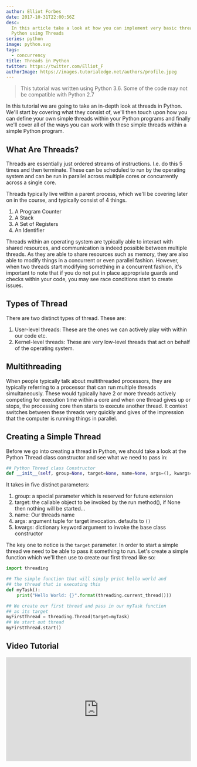 ```yaml
---
author: Elliot Forbes
date: 2017-10-31T22:00:56Z
desc:
  In this article take a look at how you can implement very basic threading in
  Python using Threads
series: python
image: python.svg
tags:
  - concurrency
title: Threads in Python
twitter: https://twitter.com/Elliot_F
authorImage: https://images.tutorialedge.net/authors/profile.jpeg
---
```


> This tutorial was written using Python 3.6. Some of the code may not be
> compatible with Python 2.7

In this tutorial we are going to take an in-depth look at threads in Python.
We'll start by covering what they consist of, we'll then touch upon how you can
define your own simple threads within your Python programs and finally we'll
cover all of the ways you can work with these simple threads within a simple
Python program.

## What Are Threads?

Threads are essentially just ordered streams of instructions. I.e. do this 5
times and then terminate. These can be scheduled to run by the operating system
and can be run in parallel across multiple cores or concurrently across a single
core.

Threads typically live within a parent process, which we'll be covering later on
in the course, and typically consist of 4 things.

1. A Program Counter
1. A Stack
1. A Set of Registers
1. An Identifier

Threads within an operating system are typically able to interact with shared
resources, and communication is indeed possible between multiple threads. As
they are able to share resources such as memory, they are also able to modify
things in a concurrent or even parallel fashion. However, when two threads start
modifying something in a concurrent fashion, it's important to note that if you
do not put in place appropriate guards and checks within your code, you may see
race conditions start to create issues.

## Types of Thread

There are two distinct types of thread. These are:

1. User-level threads: These are the ones we can actively play with within our
   code etc.
1. Kernel-level threads: These are very low-level threads that act on behalf of
   the operating system.

## Multithreading

When people typically talk about multithreaded processors, they are typically
referring to a processor that can run multiple threads simultaneously. These
would typically have 2 or more threads actively competing for execution time
within a core and when one thread gives up or stops, the processing core then
starts to execute another thread. It context switches between these threads very
quickly and gives of the impression that the computer is running things in
parallel.

## Creating a Simple Thread

Before we go into creating a thread in Python, we should take a look at the
Python Thread class constructor and see what we need to pass in:

```py
## Python Thread class Constructor
def __init__(self, group=None, target=None, name=None, args=(), kwargs=None, verbose=None):
```

It takes in five distinct parameters:

1. group: a special parameter which is reserved for future extension
1. target: the callable object to be invoked by the run method(), if None then
   nothing will be started...
1. name: Our threads name
1. args: argument tuple for target invocation. defaults to `()`
1. kwargs: dictionary keyword argument to invoke the base class constructor

The key one to notice is the `target` parameter. In order to start a simple
thread we need to be able to pass it something to run. Let's create a simple
function which we'll then use to create our first thread like so:

```py
import threading

## The simple function that will simply print hello world and
## the thread that is executing this
def myTask():
    print("Hello World: {}".format(threading.current_thread()))

## We create our first thread and pass in our myTask function
## as its target
myFirstThread = threading.Thread(target=myTask)
## We start out thread
myFirstThread.start()
```

## Video Tutorial

<div style="position:relative;height:0;padding-bottom:56.21%"><iframe src="https://www.youtube.com/embed/Ci1803KhtCM?ecver=2" style="position:absolute;width:100%;height:100%;left:0" width="641" height="360" frameborder="0" gesture="media" allowfullscreen></iframe></div>
